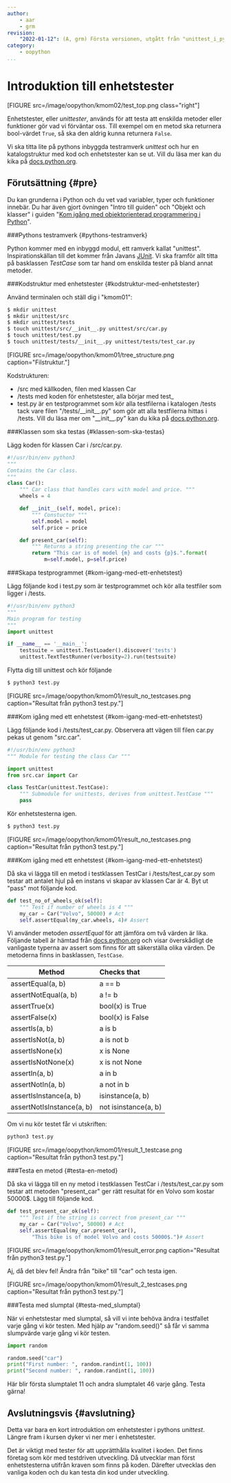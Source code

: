 ```yaml
---
author:
    - aar
    - grm
revision:
    "2022-01-12": (A, grm) Första versionen, utgått från "unittest_i_python".
category:
    - oopython
...
```

Introduktion till enhetstester
===================================

[FIGURE src=/image/oopython/kmom02/test_top.png class="right"]

Enhetstester, eller *unittester*, används för att testa att enskilda metoder eller funktioner gör vad vi förväntar oss. Till exempel om en metod ska returnera bool-värdet `True`, så ska den aldrig kunna returnera `False`.  

Vi ska titta lite på pythons inbyggda testramverk *unittest* och hur en katalogstruktur med kod och enhetstester kan se ut.
Vill du läsa mer kan du kika på [docs.python.org](https://docs.python.org/3/library/unittest.html).

<!--more-->



Förutsättning {#pre}
-------------------------------

Du kan grunderna i Python och du vet vad variabler, typer och funktioner innebär. Du har även gjort övningen "Intro till guiden" och "Objekt och klasser" i guiden "[Kom igång med objektorienterad programmering i Python](guide/kom-igang-med-objektorienterad-programmering-i-python)".


###Pythons testramverk {#pythons-testramverk}

Python kommer med en inbyggd modul, ett ramverk kallat "unittest". Inspirationskällan till det kommer från Javans [JUnit](http://junit.org/junit4/). Vi ska framför allt titta på basklassen *TestCase* som tar hand om enskilda tester på bland annat metoder.

###Kodstruktur med enhetstester {#kodstruktur-med-enhetstester}

Använd terminalen och ställ dig i "kmom01":
```bash
$ mkdir unittest
$ mkdir unittest/src
$ mkdir unittest/tests
$ touch unittest/src/__init__.py unittest/src/car.py
$ touch unittest/test.py
$ touch unittest/tests/__init__.py unittest/tests/test_car.py
```

[FIGURE src=/image/oopython/kmom01/tree_structure.png caption="Filstruktur."]

Kodstrukturen:

* /src med källkoden, filen med klassen Car
* /tests med koden för enhetstester, alla börjar med test_
* test.py är en testprogrammet som kör alla testfilerna i katalogen /tests tack vare filen "/tests/\_\_init\_\_.py" som gör att alla testfilerna hittas i /tests. Vill du läsa mer om "\_\_init\_\_.py" kan du kika på [docs.python.org](https://docs.python.org/3/reference/import.html#regular-packages).


###Klassen som ska testas {#klassen-som-ska-testas}

Lägg koden för klassen Car i /src/car.py.

```python
#!/usr/bin/env python3
"""
Contains the Car class.
"""
class Car():
    """ Car class that handles cars with model and price. """
    wheels = 4

    def __init__(self, model, price):
        """ Constuctor """
        self.model = model
        self.price = price

    def present_car(self):
        """ Returns a string presenting the car """
        return "This car is of model {m} and costs {p}$.".format(
            m=self.model, p=self.price)

```

###Skapa testprogrammet {#kom-igang-med-ett-enhetstest}

Lägg följande kod i test.py som är testprogrammet och kör alla testfiler som ligger i /tests.

```python
#!/usr/bin/env python3
"""
Main program for testing
"""
import unittest

if __name__ == '__main__':
    testsuite = unittest.TestLoader().discover('tests')
    unittest.TextTestRunner(verbosity=2).run(testsuite)

```

Flytta dig till unittest och kör följande
```bash
$ python3 test.py
```

[FIGURE src=/image/oopython/kmom01/result_no_testcases.png caption="Resultat från python3 test.py."]

###Kom igång med ett enhetstest {#kom-igang-med-ett-enhetstest}

Lägg följande kod i /tests/test_car.py. Observera att vägen till filen car.py pekas ut genom "src.car".

```python
#!/usr/bin/env python3
""" Module for testing the class Car """

import unittest
from src.car import Car

class TestCar(unittest.TestCase):
    """ Submodule for unittests, derives from unittest.TestCase """
    pass

```

Kör enhetstesterna igen.
```bash
$ python3 test.py
```

[FIGURE src=/image/oopython/kmom01/result_no_testcases.png caption="Resultat från python3 test.py."]

###Kom igång med ett enhetstest {#kom-igang-med-ett-enhetstest}

Då ska vi lägga till en metod i testklassen TestCar i /tests/test_car.py som testar att antalet hjul på en instans vi skapar av klassen Car är 4. Byt ut "pass" mot följande kod.

```python
def test_no_of_wheels_ok(self):
    """ Test if number of wheels is 4 """
    my_car = Car("Volvo", 50000) # Act
    self.assertEqual(my_car.wheels, 4)# Assert

```

Vi använder metoden _assertEqual_ för att jämföra om två värden är lika. Följande tabell är hämtad från [docs.python.org](https://docs.python.org/3/library/unittest.html) och visar överskådligt de vanligaste typerna av assert som finns för att säkerställa olika värden. De metoderna finns in basklassen, `TestCase`.


| Method                    |        Checks that   |
|---------------------------|:---------------------|
| assertEqual(a, b)	        | a == b	           |
| assertNotEqual(a, b)	    | a != b	           |
| assertTrue(x)	            | bool(x) is True	   |
| assertFalse(x)	        | bool(x) is False	   |
| assertIs(a, b)	        | a is b               |
| assertIsNot(a, b)	        | a is not b           |
| assertIsNone(x)	        | x is None            |
| assertIsNotNone(x)	    | x is not None        |
| assertIn(a, b)	        | a in b               |
| assertNotIn(a, b)	        | a not in b           |
| assertIsInstance(a, b)	| isinstance(a, b)     |
| assertNotIsInstance(a, b)	| not isinstance(a, b) |

Om vi nu kör testet får vi utskriften:

```bash
python3 test.py
```

[FIGURE src=/image/oopython/kmom01/result_1_testcase.png caption="Resultat från python3 test.py."]

###Testa en metod {#testa-en-metod}

Då ska vi lägga till en ny metod i testklassen TestCar i /tests/test_car.py som testar att metoden "present_car" ger rätt resultat för en Volvo som kostar 50000$. Lägg till följande kod.

```python
def test_present_car_ok(self):
    """ Test if the string is correct from present_car """
    my_car = Car("Volvo", 50000) # Act
    self.assertEqual(my_car.present_car(),
        "This bike is of model Volvo and costs 50000$.")# Assert

```
[FIGURE src=/image/oopython/kmom01/result_error.png caption="Resultat från python3 test.py."]

Aj, då det blev fel! Ändra från "bike" till "car" och testa igen.

[FIGURE src=/image/oopython/kmom01/result_2_testcases.png caption="Resultat från python3 test.py."]

###Testa med slumptal {#testa-med_slumptal}

När vi enhetstestar med slumptal, så vill vi inte behöva ändra i testfallet varje gång vi kör testen. Med hjälp av "random.seed()" så får vi samma slumpvärde varje gång vi kör testen.

```python
import random

random.seed("car")
print("First number: ", random.randint(1, 100))
print("Second number: ", random.randint(1, 100))

```

Här blir första slumptalet 11 och andra slumptalet 46 varje gång. Testa gärna!


Avslutningsvis {#avslutning}
------------------------------

Detta var bara en kort introduktion om enhetstester i pythons *unittest*. Längre fram i kursen dyker vi ner mer i enhetstester.   

Det är viktigt med tester för att upprätthålla kvalitet i koden. Det finns företag som kör med testdriven utveckling. Då utvecklar man först enhetstesterna utifrån kraven som finns på koden. Därefter utvecklas den vanliga koden och du kan testa din kod under utveckling.
